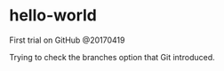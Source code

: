 # hello-world
First trial on GitHub @20170419

Trying to check the branches option that Git introduced.
